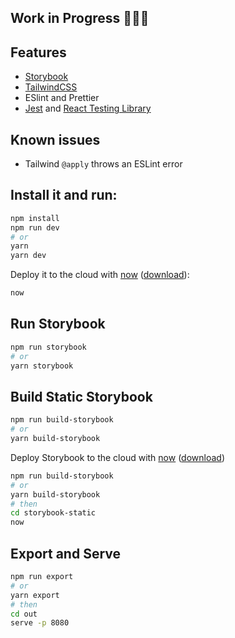 ## Work in Progress 🚧👷‍♂️

## Features

- [Storybook](https://github.com/storybookjs/storybook)
- [TailwindCSS](http://tailwindcss.com)
- ESlint and Prettier
- [Jest](https://jestjs.io/en/) and [React Testing Library](https://github.com/testing-library/react-testing-library)

## Known issues

- Tailwind `@apply` throws an ESLint error

## Install it and run:

```bash
npm install
npm run dev
# or
yarn
yarn dev
```

Deploy it to the cloud with [now](https://zeit.co/now) ([download](https://zeit.co/download)):

```bash
now
```

## Run Storybook

```bash
npm run storybook
# or
yarn storybook
```

## Build Static Storybook

```bash
npm run build-storybook
# or
yarn build-storybook
```

Deploy Storybook to the cloud with [now](https://zeit.co/now) ([download](https://zeit.co/download))

```bash
npm run build-storybook
# or
yarn build-storybook
# then
cd storybook-static
now
```

## Export and Serve

```bash
npm run export
# or
yarn export
# then
cd out
serve -p 8080
```